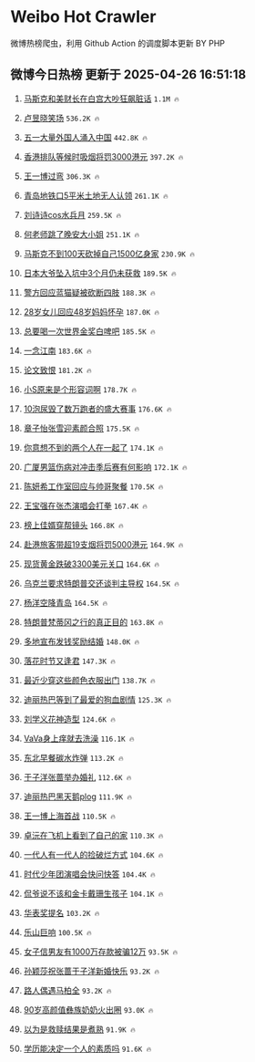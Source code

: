 # Weibo Hot Crawler 



微博热榜爬虫，利用 Github Action 的调度脚本更新 BY PHP 


## 微博今日热榜 更新于 2025-04-26 16:51:18 
1. [马斯克和美财长在白宫大吵狂飙脏话](https://s.weibo.com/weibo?q=%23%E9%A9%AC%E6%96%AF%E5%85%8B%E5%92%8C%E7%BE%8E%E8%B4%A2%E9%95%BF%E5%9C%A8%E7%99%BD%E5%AE%AB%E5%A4%A7%E5%90%B5%E7%8B%82%E9%A3%99%E8%84%8F%E8%AF%9D%23&t=31&band_rank=1&Refer=top) `1.1M 🔥` 

1. [卢昱晓笑场](https://s.weibo.com/weibo?q=%23%E5%8D%A2%E6%98%B1%E6%99%93%E7%AC%91%E5%9C%BA%23&t=31&band_rank=2&Refer=top) `536.2K 🔥` 

1. [五一大量外国人涌入中国](https://s.weibo.com/weibo?q=%23%E4%BA%94%E4%B8%80%E5%A4%A7%E9%87%8F%E5%A4%96%E5%9B%BD%E4%BA%BA%E6%B6%8C%E5%85%A5%E4%B8%AD%E5%9B%BD%23&t=31&band_rank=3&Refer=top) `442.8K 🔥` 

1. [香港排队等候时吸烟将罚3000港元](https://s.weibo.com/weibo?q=%23%E9%A6%99%E6%B8%AF%E6%8E%92%E9%98%9F%E7%AD%89%E5%80%99%E6%97%B6%E5%90%B8%E7%83%9F%E5%B0%86%E7%BD%9A3000%E6%B8%AF%E5%85%83%23&t=31&band_rank=4&Refer=top) `397.2K 🔥` 

1. [王一博过弯](https://s.weibo.com/weibo?q=%23%E7%8E%8B%E4%B8%80%E5%8D%9A%E8%BF%87%E5%BC%AF%23&t=31&band_rank=5&Refer=top) `306.3K 🔥` 

1. [青岛地铁口5平米土地无人认领](https://s.weibo.com/weibo?q=%23%E9%9D%92%E5%B2%9B%E5%9C%B0%E9%93%81%E5%8F%A35%E5%B9%B3%E7%B1%B3%E5%9C%9F%E5%9C%B0%E6%97%A0%E4%BA%BA%E8%AE%A4%E9%A2%86%23&t=31&band_rank=6&Refer=top) `261.1K 🔥` 

1. [刘诗诗cos水兵月](https://s.weibo.com/weibo?q=%E5%88%98%E8%AF%97%E8%AF%97cos%E6%B0%B4%E5%85%B5%E6%9C%88&t=31&band_rank=7&Refer=top) `259.5K 🔥` 

1. [何老师跳了晚安大小姐](https://s.weibo.com/weibo?q=%E4%BD%95%E8%80%81%E5%B8%88%E8%B7%B3%E4%BA%86%E6%99%9A%E5%AE%89%E5%A4%A7%E5%B0%8F%E5%A7%90&t=31&band_rank=8&Refer=top) `251.1K 🔥` 

1. [马斯克不到100天砍掉自己1500亿身家](https://s.weibo.com/weibo?q=%23%E9%A9%AC%E6%96%AF%E5%85%8B%E4%B8%8D%E5%88%B0100%E5%A4%A9%E7%A0%8D%E6%8E%89%E8%87%AA%E5%B7%B11500%E4%BA%BF%E8%BA%AB%E5%AE%B6%23&t=31&band_rank=9&Refer=top) `230.9K 🔥` 

1. [日本大爷坠入坑中3个月仍未获救](https://s.weibo.com/weibo?q=%23%E6%97%A5%E6%9C%AC%E5%A4%A7%E7%88%B7%E5%9D%A0%E5%85%A5%E5%9D%91%E4%B8%AD3%E4%B8%AA%E6%9C%88%E4%BB%8D%E6%9C%AA%E8%8E%B7%E6%95%91%23&t=31&band_rank=10&Refer=top) `189.5K 🔥` 

1. [警方回应蓝猫疑被砍断四肢](https://s.weibo.com/weibo?q=%23%E8%AD%A6%E6%96%B9%E5%9B%9E%E5%BA%94%E8%93%9D%E7%8C%AB%E7%96%91%E8%A2%AB%E7%A0%8D%E6%96%AD%E5%9B%9B%E8%82%A2%23&t=31&band_rank=11&Refer=top) `188.3K 🔥` 

1. [28岁女儿回应48岁妈妈怀孕](https://s.weibo.com/weibo?q=%2328%E5%B2%81%E5%A5%B3%E5%84%BF%E5%9B%9E%E5%BA%9448%E5%B2%81%E5%A6%88%E5%A6%88%E6%80%80%E5%AD%95%23&t=31&band_rank=12&Refer=top) `187.0K 🔥` 

1. [总要喝一次世界金奖白啤吧](https://s.weibo.com/weibo?q=%23%E6%80%BB%E8%A6%81%E5%96%9D%E4%B8%80%E6%AC%A1%E4%B8%96%E7%95%8C%E9%87%91%E5%A5%96%E7%99%BD%E5%95%A4%E5%90%A7%23&t=31&band_rank=13&Refer=top) `185.5K 🔥` 

1. [一念江南](https://s.weibo.com/weibo?q=%E4%B8%80%E5%BF%B5%E6%B1%9F%E5%8D%97&t=31&band_rank=14&Refer=top) `183.6K 🔥` 

1. [论文致恨](https://s.weibo.com/weibo?q=%E8%AE%BA%E6%96%87%E8%87%B4%E6%81%A8&t=31&band_rank=15&Refer=top) `181.2K 🔥` 

1. [小S原来是个形容词啊](https://s.weibo.com/weibo?q=%E5%B0%8FS%E5%8E%9F%E6%9D%A5%E6%98%AF%E4%B8%AA%E5%BD%A2%E5%AE%B9%E8%AF%8D%E5%95%8A&t=31&band_rank=16&Refer=top) `178.7K 🔥` 

1. [10泡尿毁了数万跑者的盛大赛事](https://s.weibo.com/weibo?q=%2310%E6%B3%A1%E5%B0%BF%E6%AF%81%E4%BA%86%E6%95%B0%E4%B8%87%E8%B7%91%E8%80%85%E7%9A%84%E7%9B%9B%E5%A4%A7%E8%B5%9B%E4%BA%8B%23&t=31&band_rank=17&Refer=top) `176.6K 🔥` 

1. [章子怡张雪迎素颜合照](https://s.weibo.com/weibo?q=%E7%AB%A0%E5%AD%90%E6%80%A1%E5%BC%A0%E9%9B%AA%E8%BF%8E%E7%B4%A0%E9%A2%9C%E5%90%88%E7%85%A7&t=31&band_rank=18&Refer=top) `175.5K 🔥` 

1. [你意想不到的两个人在一起了](https://s.weibo.com/weibo?q=%E4%BD%A0%E6%84%8F%E6%83%B3%E4%B8%8D%E5%88%B0%E7%9A%84%E4%B8%A4%E4%B8%AA%E4%BA%BA%E5%9C%A8%E4%B8%80%E8%B5%B7%E4%BA%86&t=31&band_rank=19&Refer=top) `174.1K 🔥` 

1. [广厦男篮伤病对冲击季后赛有何影响](https://s.weibo.com/weibo?q=%E5%B9%BF%E5%8E%A6%E7%94%B7%E7%AF%AE%E4%BC%A4%E7%97%85%E5%AF%B9%E5%86%B2%E5%87%BB%E5%AD%A3%E5%90%8E%E8%B5%9B%E6%9C%89%E4%BD%95%E5%BD%B1%E5%93%8D&t=31&band_rank=20&Refer=top) `172.1K 🔥` 

1. [陈妍希工作室回应与帅哥聚餐](https://s.weibo.com/weibo?q=%23%E9%99%88%E5%A6%8D%E5%B8%8C%E5%B7%A5%E4%BD%9C%E5%AE%A4%E5%9B%9E%E5%BA%94%E4%B8%8E%E5%B8%85%E5%93%A5%E8%81%9A%E9%A4%90%23&t=31&band_rank=21&Refer=top) `170.5K 🔥` 

1. [王宝强在张杰演唱会打拳](https://s.weibo.com/weibo?q=%23%E7%8E%8B%E5%AE%9D%E5%BC%BA%E5%9C%A8%E5%BC%A0%E6%9D%B0%E6%BC%94%E5%94%B1%E4%BC%9A%E6%89%93%E6%8B%B3%23&t=31&band_rank=22&Refer=top) `167.4K 🔥` 

1. [榜上佳婿穿帮镜头](https://s.weibo.com/weibo?q=%23%E6%A6%9C%E4%B8%8A%E4%BD%B3%E5%A9%BF%E7%A9%BF%E5%B8%AE%E9%95%9C%E5%A4%B4%23&t=31&band_rank=23&Refer=top) `166.8K 🔥` 

1. [赴港旅客带超19支烟将罚5000港元](https://s.weibo.com/weibo?q=%23%E8%B5%B4%E6%B8%AF%E6%97%85%E5%AE%A2%E5%B8%A6%E8%B6%8519%E6%94%AF%E7%83%9F%E5%B0%86%E7%BD%9A5000%E6%B8%AF%E5%85%83%23&t=31&band_rank=24&Refer=top) `164.9K 🔥` 

1. [现货黄金跌破3300美元关口](https://s.weibo.com/weibo?q=%23%E7%8E%B0%E8%B4%A7%E9%BB%84%E9%87%91%E8%B7%8C%E7%A0%B43300%E7%BE%8E%E5%85%83%E5%85%B3%E5%8F%A3%23&t=31&band_rank=25&Refer=top) `164.6K 🔥` 

1. [乌克兰要求特朗普交还谈判主导权](https://s.weibo.com/weibo?q=%23%E4%B9%8C%E5%85%8B%E5%85%B0%E8%A6%81%E6%B1%82%E7%89%B9%E6%9C%97%E6%99%AE%E4%BA%A4%E8%BF%98%E8%B0%88%E5%88%A4%E4%B8%BB%E5%AF%BC%E6%9D%83%23&t=31&band_rank=26&Refer=top) `164.5K 🔥` 

1. [杨洋空降青岛](https://s.weibo.com/weibo?q=%23%E6%9D%A8%E6%B4%8B%E7%A9%BA%E9%99%8D%E9%9D%92%E5%B2%9B%23&t=31&band_rank=27&Refer=top) `164.5K 🔥` 

1. [特朗普梵蒂冈之行的真正目的](https://s.weibo.com/weibo?q=%23%E7%89%B9%E6%9C%97%E6%99%AE%E6%A2%B5%E8%92%82%E5%86%88%E4%B9%8B%E8%A1%8C%E7%9A%84%E7%9C%9F%E6%AD%A3%E7%9B%AE%E7%9A%84%23&t=31&band_rank=28&Refer=top) `163.8K 🔥` 

1. [多地宣布发钱奖励结婚](https://s.weibo.com/weibo?q=%23%E5%A4%9A%E5%9C%B0%E5%AE%A3%E5%B8%83%E5%8F%91%E9%92%B1%E5%A5%96%E5%8A%B1%E7%BB%93%E5%A9%9A%23&t=31&band_rank=29&Refer=top) `148.0K 🔥` 

1. [落花时节又逢君](https://s.weibo.com/weibo?q=%E8%90%BD%E8%8A%B1%E6%97%B6%E8%8A%82%E5%8F%88%E9%80%A2%E5%90%9B&t=31&band_rank=30&Refer=top) `147.3K 🔥` 

1. [最近少穿这些颜色衣服出门](https://s.weibo.com/weibo?q=%23%E6%9C%80%E8%BF%91%E5%B0%91%E7%A9%BF%E8%BF%99%E4%BA%9B%E9%A2%9C%E8%89%B2%E8%A1%A3%E6%9C%8D%E5%87%BA%E9%97%A8%23&t=31&band_rank=31&Refer=top) `138.7K 🔥` 

1. [迪丽热巴等到了最爱的狗血剧情](https://s.weibo.com/weibo?q=%E8%BF%AA%E4%B8%BD%E7%83%AD%E5%B7%B4%E7%AD%89%E5%88%B0%E4%BA%86%E6%9C%80%E7%88%B1%E7%9A%84%E7%8B%97%E8%A1%80%E5%89%A7%E6%83%85&t=31&band_rank=32&Refer=top) `125.3K 🔥` 

1. [刘学义花神造型](https://s.weibo.com/weibo?q=%23%E5%88%98%E5%AD%A6%E4%B9%89%E8%8A%B1%E7%A5%9E%E9%80%A0%E5%9E%8B%23&t=31&band_rank=33&Refer=top) `124.6K 🔥` 

1. [VaVa身上痒就去洗澡](https://s.weibo.com/weibo?q=VaVa%E8%BA%AB%E4%B8%8A%E7%97%92%E5%B0%B1%E5%8E%BB%E6%B4%97%E6%BE%A1&t=31&band_rank=34&Refer=top) `116.1K 🔥` 

1. [东北早餐碳水炸弹](https://s.weibo.com/weibo?q=%E4%B8%9C%E5%8C%97%E6%97%A9%E9%A4%90%E7%A2%B3%E6%B0%B4%E7%82%B8%E5%BC%B9&t=31&band_rank=35&Refer=top) `113.2K 🔥` 

1. [于子洋张蔷举办婚礼](https://s.weibo.com/weibo?q=%23%E4%BA%8E%E5%AD%90%E6%B4%8B%E5%BC%A0%E8%94%B7%E4%B8%BE%E5%8A%9E%E5%A9%9A%E7%A4%BC%23&t=31&band_rank=36&Refer=top) `112.6K 🔥` 

1. [迪丽热巴黑天鹅plog](https://s.weibo.com/weibo?q=%23%E8%BF%AA%E4%B8%BD%E7%83%AD%E5%B7%B4%E9%BB%91%E5%A4%A9%E9%B9%85plog%23&t=31&band_rank=37&Refer=top) `111.9K 🔥` 

1. [王一博上海首战](https://s.weibo.com/weibo?q=%23%E7%8E%8B%E4%B8%80%E5%8D%9A%E4%B8%8A%E6%B5%B7%E9%A6%96%E6%88%98%23&t=31&band_rank=38&Refer=top) `110.5K 🔥` 

1. [卓沅在飞机上看到了自己的家](https://s.weibo.com/weibo?q=%E5%8D%93%E6%B2%85%E5%9C%A8%E9%A3%9E%E6%9C%BA%E4%B8%8A%E7%9C%8B%E5%88%B0%E4%BA%86%E8%87%AA%E5%B7%B1%E7%9A%84%E5%AE%B6&t=31&band_rank=39&Refer=top) `110.3K 🔥` 

1. [一代人有一代人的捡破烂方式](https://s.weibo.com/weibo?q=%E4%B8%80%E4%BB%A3%E4%BA%BA%E6%9C%89%E4%B8%80%E4%BB%A3%E4%BA%BA%E7%9A%84%E6%8D%A1%E7%A0%B4%E7%83%82%E6%96%B9%E5%BC%8F&t=31&band_rank=40&Refer=top) `104.6K 🔥` 

1. [时代少年团演唱会快问快答](https://s.weibo.com/weibo?q=%23%E6%97%B6%E4%BB%A3%E5%B0%91%E5%B9%B4%E5%9B%A2%E6%BC%94%E5%94%B1%E4%BC%9A%E5%BF%AB%E9%97%AE%E5%BF%AB%E7%AD%94%23&t=31&band_rank=41&Refer=top) `104.4K 🔥` 

1. [侃爷说不该和金卡戴珊生孩子](https://s.weibo.com/weibo?q=%23%E4%BE%83%E7%88%B7%E8%AF%B4%E4%B8%8D%E8%AF%A5%E5%92%8C%E9%87%91%E5%8D%A1%E6%88%B4%E7%8F%8A%E7%94%9F%E5%AD%A9%E5%AD%90%23&t=31&band_rank=42&Refer=top) `104.1K 🔥` 

1. [华表奖提名](https://s.weibo.com/weibo?q=%E5%8D%8E%E8%A1%A8%E5%A5%96%E6%8F%90%E5%90%8D&t=31&band_rank=43&Refer=top) `103.2K 🔥` 

1. [乐山巨响](https://s.weibo.com/weibo?q=%E4%B9%90%E5%B1%B1%E5%B7%A8%E5%93%8D&t=31&band_rank=44&Refer=top) `100.5K 🔥` 

1. [女子信男友有1000万存款被骗12万](https://s.weibo.com/weibo?q=%23%E5%A5%B3%E5%AD%90%E4%BF%A1%E7%94%B7%E5%8F%8B%E6%9C%891000%E4%B8%87%E5%AD%98%E6%AC%BE%E8%A2%AB%E9%AA%9712%E4%B8%87%23&t=31&band_rank=45&Refer=top) `93.5K 🔥` 

1. [孙颖莎祝张蔷于子洋新婚快乐](https://s.weibo.com/weibo?q=%23%E5%AD%99%E9%A2%96%E8%8E%8E%E7%A5%9D%E5%BC%A0%E8%94%B7%E4%BA%8E%E5%AD%90%E6%B4%8B%E6%96%B0%E5%A9%9A%E5%BF%AB%E4%B9%90%23&t=31&band_rank=46&Refer=top) `93.2K 🔥` 

1. [路人偶遇马柏全](https://s.weibo.com/weibo?q=%23%E8%B7%AF%E4%BA%BA%E5%81%B6%E9%81%87%E9%A9%AC%E6%9F%8F%E5%85%A8%23&t=31&band_rank=47&Refer=top) `93.2K 🔥` 

1. [90岁高颜值彝族奶奶火出圈](https://s.weibo.com/weibo?q=%2390%E5%B2%81%E9%AB%98%E9%A2%9C%E5%80%BC%E5%BD%9D%E6%97%8F%E5%A5%B6%E5%A5%B6%E7%81%AB%E5%87%BA%E5%9C%88%23&t=31&band_rank=48&Refer=top) `93.0K 🔥` 

1. [以为是救赎结果是煮熟](https://s.weibo.com/weibo?q=%E4%BB%A5%E4%B8%BA%E6%98%AF%E6%95%91%E8%B5%8E%E7%BB%93%E6%9E%9C%E6%98%AF%E7%85%AE%E7%86%9F&t=31&band_rank=49&Refer=top) `91.9K 🔥` 

1. [学历能决定一个人的素质吗](https://s.weibo.com/weibo?q=%E5%AD%A6%E5%8E%86%E8%83%BD%E5%86%B3%E5%AE%9A%E4%B8%80%E4%B8%AA%E4%BA%BA%E7%9A%84%E7%B4%A0%E8%B4%A8%E5%90%97&t=31&band_rank=50&Refer=top) `91.6K 🔥` 

